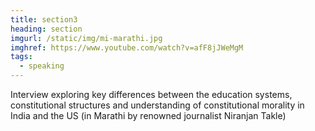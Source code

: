 ```yaml
---
title: section3
heading: section
imgurl: /static/img/mi-marathi.jpg
imghref: https://www.youtube.com/watch?v=afF8jJWeMgM
tags:
  - speaking
---
```

Interview exploring key differences between the education systems, constitutional structures and understanding of constitutional morality in India and the US (in Marathi by renowned journalist Niranjan Takle)